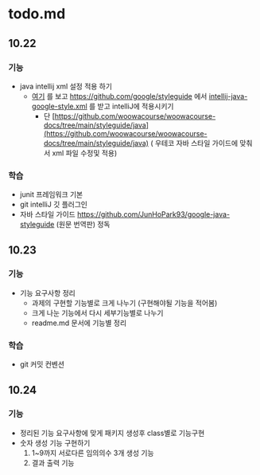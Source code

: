 # todo.md

## 10.22

### 기능

- java intellij xml 설정 적용 하기
    - [여기](https://velog.io/@injoon2019/IntelliJ%EC%97%90-Google-Java-Style-Guide-%EC%A0%81%EC%9A%A9%ED%95%98%EA%B8%B0)
      를 보고 https://github.com/google/styleguide
      에서 [intellij-java-google-style.xml](https://github.com/google/styleguide/blob/gh-pages/intellij-java-google-style.xml)
      를 받고 intelliJ에 적용시키기
        - 단 [https://github.com/woowacourse/woowacourse-docs/tree/main/styleguide/java](https://github.com/woowacourse/woowacourse-docs/tree/main/styleguide/java) (
        우테코 자바 스타일 가이드에 맞춰서 xml 파일 수정및 적용)

### 학습

- junit 프레임워크 기본
- git intelliJ 깃 플러그인
- 자바 스타일 가이드 https://github.com/JunHoPark93/google-java-styleguide (원문 번역판) 정독

## 10.23

### 기능

- 기능 요구사항 정리
    - 과제의 구현할 기능별로 크게 나누기 (구현해야될 기능을 적어봄)
    - 크게 나눈 기능에서 다시 세부기능별로 나누기
    - readme.md 문서에 기능별 정리

### 학습

- git 커밋 컨벤션 

## 10.24

### 기능

- 정리된 기능 요구사항에 맞게 패키지 생성후 class별로 기능구현 
- 숫자 생성 기능 구현하기
  1. 1~9까지 서로다른 임의의수 3개 생성 기능
  2. 결과 출력 기능
